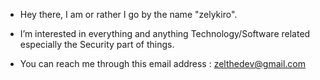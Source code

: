 - Hey there, I am or rather I go by the name "zelykiro".

- I’m interested in everything and anything Technology/Software related especially the Security part of things.

- You can reach me through this email address : zelthedev@gmail.com

